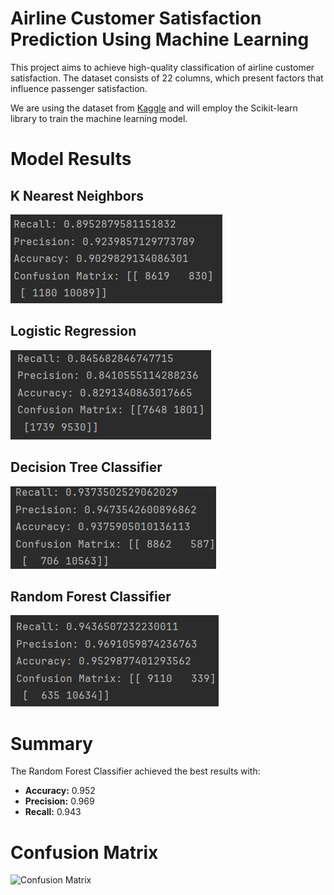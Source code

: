 # Airline Customer Satisfaction Prediction Using Machine Learning

This project aims to achieve high-quality classification of airline customer satisfaction. 
The dataset consists of 22 columns, which present factors that influence passenger satisfaction. 

We are using the dataset from [Kaggle](https://www.kaggle.com/datasets/yakhyojon/customer-satisfaction-in-airline) 
and will employ the Scikit-learn library to train the machine learning model.

# Model Results

## K Nearest Neighbors
![K Nearest Neighbors Error](https://github.com/ELJarzynski/Zaliczenie_ZiRD/blob/master/Customers_Satisfaction/images/errorKNN.png)

## Logistic Regression
![Logistic Regression Error](https://github.com/ELJarzynski/Zaliczenie_ZiRD/blob/master/Customers_Satisfaction/images/errorLR.png)

## Decision Tree Classifier
![Decision Tree Classifier Error](https://github.com/ELJarzynski/Zaliczenie_ZiRD/blob/master/Customers_Satisfaction/images/errorTree.png)

## Random Forest Classifier
![Random Forest Classifier Error](https://github.com/ELJarzynski/Zaliczenie_ZiRD/blob/master/Customers_Satisfaction/images/errorForest.png)

# Summary

The Random Forest Classifier achieved the best results with:
- **Accuracy:** 0.952
- **Precision:** 0.969
- **Recall:** 0.943

# Confusion Matrix
![Confusion Matrix](https://github.com/ELJarzynski/UM-Customer-Airline-Satisfaction-Prediction-RandomForestClassifier/blob/main/images/CMDRF.png)